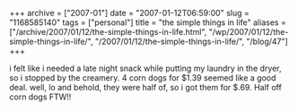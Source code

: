 +++
archive = ["2007-01"]
date = "2007-01-12T06:59:00"
slug = "1168585140"
tags = ["personal"]
title = "the simple things in life"
aliases = ["/archive/2007/01/12/the-simple-things-in-life.html", "/wp/2007/01/12/the-simple-things-in-life/", "/2007/01/12/the-simple-things-in-life/", "/blog/47"]
+++

i felt like i needed a late night snack while putting my laundry in the
dryer, so i stopped by the creamery. 4 corn dogs for $1.39 seemed like
a good deal. well, lo and behold, they were half of, so i got them for
$.69. Half off corn dogs FTW!!

